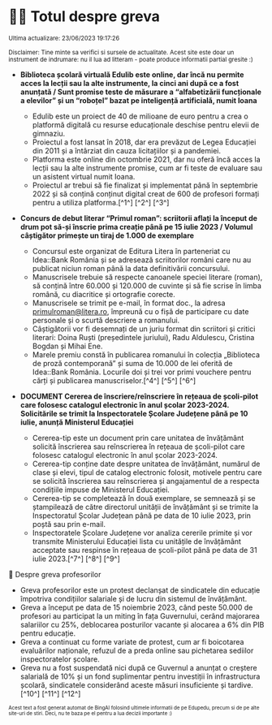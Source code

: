 # 👩‍🏫 Totul despre greva
<sub>Ultima actualizare: 23/06/2023 19:17:26</sub>

<sub>Disclaimer: Tine minte sa verifici si sursele de actualitate. Acest site este doar un instrument de indrumare: nu il lua ad litteram - poate produce informatii partial gresite :)</sub>

- **Biblioteca școlară virtuală Edulib este online, dar încă nu permite acces la lecții sau la alte instrumente, la cinci ani după ce a fost anunțată / Sunt promise teste de măsurare a “alfabetizării funcționale a elevilor” și un “roboțel” bazat pe inteligență artificială, numit Ioana**
    - Edulib este un proiect de 40 de milioane de euro pentru a crea o platformă digitală cu resurse educaționale deschise pentru elevii de gimnaziu.
    - Proiectul a fost lansat în 2018, dar era prevăzut de Legea Educației din 2011 și a întârziat din cauza licitațiilor și a pandemiei.
    - Platforma este online din octombrie 2021, dar nu oferă încă acces la lecții sau la alte instrumente promise, cum ar fi teste de evaluare sau un asistent virtual numit Ioana.
    - Proiectul ar trebui să fie finalizat și implementat până în septembrie 2022 și să conțină conținut digital creat de 600 de profesori formați pentru a utiliza platforma.[^1^] [^2^] [^3^]

- **Concurs de debut literar “Primul roman”: scriitorii aflați la început de drum pot să-și înscrie prima creație până pe 15 iulie 2023 / Volumul câștigător primește un tiraj de 1.000 de exemplare**
    - Concursul este organizat de Editura Litera în parteneriat cu Idea::Bank România și se adresează scriitorilor români care nu au publicat niciun roman până la data definitivării concursului.
    - Manuscrisele trebuie să respecte canoanele speciei literare (roman), să conțină între 60.000 și 120.000 de cuvinte și să fie scrise în limba română, cu diacritice și ortografie corecte.
    - Manuscrisele se trimit pe e-mail, în format doc., la adresa primulroman@litera.ro, împreună cu o fișă de participare cu date personale și o scurtă descriere a romanului.
    - Câștigătorii vor fi desemnați de un juriu format din scriitori și critici literari: Doina Ruști (președintele juriului), Radu Aldulescu, Cristina Bogdan și Mihai Ene.
    - Marele premiu constă în publicarea romanului în colecția „Biblioteca de proză contemporană” și suma de 10.000 de lei oferită de Idea::Bank România. Locurile doi și trei vor primi vouchere pentru cărți și publicarea manuscriselor.[^4^] [^5^] [^6^]

- **DOCUMENT Cererea de înscriere/reînscriere în rețeaua de școli-pilot care folosesc catalogul electronic în anul școlar 2023-2024. Solicitările se trimit la Inspectoratele Școlare Județene până pe 10 iulie, anunță Ministerul Educației**
    - Cererea-tip este un document prin care unitatea de învățământ solicită înscrierea sau reînscrierea în rețeaua de școli-pilot care folosesc catalogul electronic în anul școlar 2023-2024.
    - Cererea-tip conține date despre unitatea de învățământ, numărul de clase și elevi, tipul de catalog electronic folosit, motivele pentru care se solicită înscrierea sau reînscrierea și angajamentul de a respecta condițiile impuse de Ministerul Educației.
    - Cererea-tip se completează în două exemplare, se semnează și se ștampilează de către directorul unității de învățământ și se trimite la Inspectoratul Școlar Județean până pe data de 10 iulie 2023, prin poștă sau prin e-mail.
    - Inspectoratele Școlare Județene vor analiza cererile primite și vor transmite Ministerului Educației lista cu unitățile de învățământ acceptate sau respinse în rețeaua de școli-pilot până pe data de 31 iulie 2023.[^7^] [^8^] [^9^]

🏫 Despre greva profesorilor
- Greva profesorilor este un protest declanșat de sindicatele din educație împotriva condițiilor salariale și de lucru din sistemul de învățământ.
- Greva a început pe data de 15 noiembrie 2023, când peste 50.000 de profesori au participat la un miting în fața Guvernului, cerând majorarea salariilor cu 25%, deblocarea posturilor vacante și alocarea a 6% din PIB pentru educație.
- Greva a continuat cu forme variate de protest, cum ar fi boicotarea evaluărilor naționale, refuzul de a preda online sau pichetarea sediilor inspectoratelor școlare.
- Greva nu a fost suspendată nici după ce Guvernul a anunțat o creștere salarială de 10% și un fond suplimentar pentru investiții în infrastructura școlară, sindicatele considerând aceste măsuri insuficiente și tardive.[^10^] [^11^] [^12^]


<sub><sub>Acest text a fost generat automat de BingAI folosind ultimele informatii de pe Edupedu, precum si de pe alte site-uri de stiri. Deci, nu te baza pe el pentru a lua decizii importante :)</sub></sub>